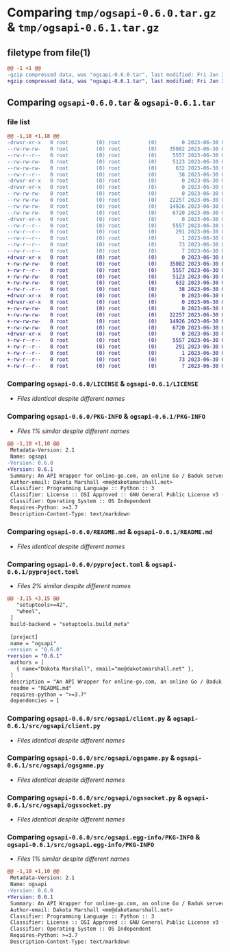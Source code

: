 # Comparing `tmp/ogsapi-0.6.0.tar.gz` & `tmp/ogsapi-0.6.1.tar.gz`

## filetype from file(1)

```diff
@@ -1 +1 @@
-gzip compressed data, was "ogsapi-0.6.0.tar", last modified: Fri Jun 30 03:15:39 2023, max compression
+gzip compressed data, was "ogsapi-0.6.1.tar", last modified: Fri Jun 30 03:25:05 2023, max compression
```

## Comparing `ogsapi-0.6.0.tar` & `ogsapi-0.6.1.tar`

### file list

```diff
@@ -1,18 +1,18 @@
-drwxr-xr-x   0 root         (0) root         (0)        0 2023-06-30 03:15:39.457999 ogsapi-0.6.0/
--rw-rw-rw-   0 root         (0) root         (0)    35082 2023-06-30 03:15:26.000000 ogsapi-0.6.0/LICENSE
--rw-r--r--   0 root         (0) root         (0)     5557 2023-06-30 03:15:39.456999 ogsapi-0.6.0/PKG-INFO
--rw-rw-rw-   0 root         (0) root         (0)     5123 2023-06-30 03:15:26.000000 ogsapi-0.6.0/README.md
--rw-rw-rw-   0 root         (0) root         (0)      632 2023-06-30 03:15:26.000000 ogsapi-0.6.0/pyproject.toml
--rw-r--r--   0 root         (0) root         (0)       38 2023-06-30 03:15:39.457999 ogsapi-0.6.0/setup.cfg
-drwxr-xr-x   0 root         (0) root         (0)        0 2023-06-30 03:15:39.454999 ogsapi-0.6.0/src/
-drwxr-xr-x   0 root         (0) root         (0)        0 2023-06-30 03:15:39.455999 ogsapi-0.6.0/src/ogsapi/
--rw-rw-rw-   0 root         (0) root         (0)        0 2023-06-30 03:15:26.000000 ogsapi-0.6.0/src/ogsapi/__init__.py
--rw-rw-rw-   0 root         (0) root         (0)    22257 2023-06-30 03:15:26.000000 ogsapi-0.6.0/src/ogsapi/client.py
--rw-rw-rw-   0 root         (0) root         (0)    14926 2023-06-30 03:15:26.000000 ogsapi-0.6.0/src/ogsapi/ogsgame.py
--rw-rw-rw-   0 root         (0) root         (0)     6720 2023-06-30 03:15:26.000000 ogsapi-0.6.0/src/ogsapi/ogssocket.py
-drwxr-xr-x   0 root         (0) root         (0)        0 2023-06-30 03:15:39.456999 ogsapi-0.6.0/src/ogsapi.egg-info/
--rw-r--r--   0 root         (0) root         (0)     5557 2023-06-30 03:15:39.000000 ogsapi-0.6.0/src/ogsapi.egg-info/PKG-INFO
--rw-r--r--   0 root         (0) root         (0)      291 2023-06-30 03:15:39.000000 ogsapi-0.6.0/src/ogsapi.egg-info/SOURCES.txt
--rw-r--r--   0 root         (0) root         (0)        1 2023-06-30 03:15:39.000000 ogsapi-0.6.0/src/ogsapi.egg-info/dependency_links.txt
--rw-r--r--   0 root         (0) root         (0)       73 2023-06-30 03:15:39.000000 ogsapi-0.6.0/src/ogsapi.egg-info/requires.txt
--rw-r--r--   0 root         (0) root         (0)        7 2023-06-30 03:15:39.000000 ogsapi-0.6.0/src/ogsapi.egg-info/top_level.txt
+drwxr-xr-x   0 root         (0) root         (0)        0 2023-06-30 03:25:05.804193 ogsapi-0.6.1/
+-rw-rw-rw-   0 root         (0) root         (0)    35082 2023-06-30 03:24:53.000000 ogsapi-0.6.1/LICENSE
+-rw-r--r--   0 root         (0) root         (0)     5557 2023-06-30 03:25:05.803193 ogsapi-0.6.1/PKG-INFO
+-rw-rw-rw-   0 root         (0) root         (0)     5123 2023-06-30 03:24:53.000000 ogsapi-0.6.1/README.md
+-rw-rw-rw-   0 root         (0) root         (0)      632 2023-06-30 03:24:53.000000 ogsapi-0.6.1/pyproject.toml
+-rw-r--r--   0 root         (0) root         (0)       38 2023-06-30 03:25:05.804193 ogsapi-0.6.1/setup.cfg
+drwxr-xr-x   0 root         (0) root         (0)        0 2023-06-30 03:25:05.801193 ogsapi-0.6.1/src/
+drwxr-xr-x   0 root         (0) root         (0)        0 2023-06-30 03:25:05.802193 ogsapi-0.6.1/src/ogsapi/
+-rw-rw-rw-   0 root         (0) root         (0)        0 2023-06-30 03:24:54.000000 ogsapi-0.6.1/src/ogsapi/__init__.py
+-rw-rw-rw-   0 root         (0) root         (0)    22257 2023-06-30 03:24:53.000000 ogsapi-0.6.1/src/ogsapi/client.py
+-rw-rw-rw-   0 root         (0) root         (0)    14926 2023-06-30 03:24:53.000000 ogsapi-0.6.1/src/ogsapi/ogsgame.py
+-rw-rw-rw-   0 root         (0) root         (0)     6720 2023-06-30 03:24:53.000000 ogsapi-0.6.1/src/ogsapi/ogssocket.py
+drwxr-xr-x   0 root         (0) root         (0)        0 2023-06-30 03:25:05.803193 ogsapi-0.6.1/src/ogsapi.egg-info/
+-rw-r--r--   0 root         (0) root         (0)     5557 2023-06-30 03:25:05.000000 ogsapi-0.6.1/src/ogsapi.egg-info/PKG-INFO
+-rw-r--r--   0 root         (0) root         (0)      291 2023-06-30 03:25:05.000000 ogsapi-0.6.1/src/ogsapi.egg-info/SOURCES.txt
+-rw-r--r--   0 root         (0) root         (0)        1 2023-06-30 03:25:05.000000 ogsapi-0.6.1/src/ogsapi.egg-info/dependency_links.txt
+-rw-r--r--   0 root         (0) root         (0)       73 2023-06-30 03:25:05.000000 ogsapi-0.6.1/src/ogsapi.egg-info/requires.txt
+-rw-r--r--   0 root         (0) root         (0)        7 2023-06-30 03:25:05.000000 ogsapi-0.6.1/src/ogsapi.egg-info/top_level.txt
```

### Comparing `ogsapi-0.6.0/LICENSE` & `ogsapi-0.6.1/LICENSE`

 * *Files identical despite different names*

### Comparing `ogsapi-0.6.0/PKG-INFO` & `ogsapi-0.6.1/PKG-INFO`

 * *Files 1% similar despite different names*

```diff
@@ -1,10 +1,10 @@
 Metadata-Version: 2.1
 Name: ogsapi
-Version: 0.6.0
+Version: 0.6.1
 Summary: An API Wrapper for online-go.com, an online Go / Baduk server
 Author-email: Dakota Marshall <me@dakotamarshall.net>
 Classifier: Programming Language :: Python :: 3
 Classifier: License :: OSI Approved :: GNU General Public License v3 (GPLv3)
 Classifier: Operating System :: OS Independent
 Requires-Python: >=3.7
 Description-Content-Type: text/markdown
```

### Comparing `ogsapi-0.6.0/README.md` & `ogsapi-0.6.1/README.md`

 * *Files identical despite different names*

### Comparing `ogsapi-0.6.0/pyproject.toml` & `ogsapi-0.6.1/pyproject.toml`

 * *Files 2% similar despite different names*

```diff
@@ -3,15 +3,15 @@
   "setuptools>=42",
   "wheel",
 ]
 build-backend = "setuptools.build_meta"
 
 [project]
 name = "ogsapi"
-version = "0.6.0"
+version = "0.6.1"
 authors = [
   { name="Dakota Marshall", email="me@dakotamarshall.net" },
 ]
 description = "An API Wrapper for online-go.com, an online Go / Baduk server"
 readme = "README.md"
 requires-python = ">=3.7"
 dependencies = [
```

### Comparing `ogsapi-0.6.0/src/ogsapi/client.py` & `ogsapi-0.6.1/src/ogsapi/client.py`

 * *Files identical despite different names*

### Comparing `ogsapi-0.6.0/src/ogsapi/ogsgame.py` & `ogsapi-0.6.1/src/ogsapi/ogsgame.py`

 * *Files identical despite different names*

### Comparing `ogsapi-0.6.0/src/ogsapi/ogssocket.py` & `ogsapi-0.6.1/src/ogsapi/ogssocket.py`

 * *Files identical despite different names*

### Comparing `ogsapi-0.6.0/src/ogsapi.egg-info/PKG-INFO` & `ogsapi-0.6.1/src/ogsapi.egg-info/PKG-INFO`

 * *Files 1% similar despite different names*

```diff
@@ -1,10 +1,10 @@
 Metadata-Version: 2.1
 Name: ogsapi
-Version: 0.6.0
+Version: 0.6.1
 Summary: An API Wrapper for online-go.com, an online Go / Baduk server
 Author-email: Dakota Marshall <me@dakotamarshall.net>
 Classifier: Programming Language :: Python :: 3
 Classifier: License :: OSI Approved :: GNU General Public License v3 (GPLv3)
 Classifier: Operating System :: OS Independent
 Requires-Python: >=3.7
 Description-Content-Type: text/markdown
```

